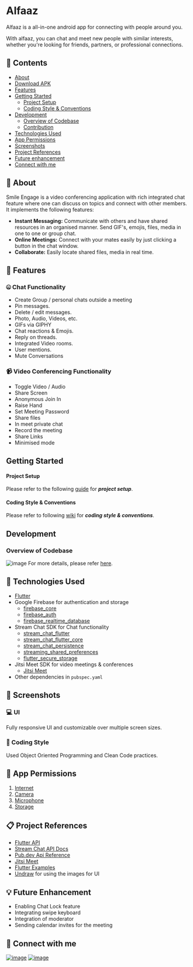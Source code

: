# Alfaaz

Alfaaz is a all-in-one android app for connecting with people around you.

With alfaaz, you can chat and meet new people with similar interests, whether you're looking for friends, partners, or professional connections.

## 📜 Contents
- [About](https://github.com/payalmangla17/smile_engage/#about)
- [Download APK](https://github.com/payalmangla17/smile_engage/#download_apk)
- [Features](https://github.com/payalmangla17/smile_engage/#features)
- [Getting Started](https://github.com/payalmangla17/smile_engage/#getting_started)
    - [Project Setup](https://github.com/payalmangla17/smile_engage/#started)
    - [Coding Style & Conventions](https://github.com/payalmangla17/smile_engage/#coding_style)
- [Development](https://github.com/payalmangla17/smile_engage/#development)
    - [Overview of Codebase](https://github.com/payalmangla17/smile_engage/#codebase)
    - [Contribution](https://github.com/payalmangla17/smile_engage/#contribution)
- [Technologies Used](https://github.com/payalmangla17/smile_engage/#tech_used)
- [App Permissions](https://github.com/payalmangla17/smile_engage/#permissions)
- [Screenshots](https://github.com/payalmangla17/smile_engage/#demo)
- [Project References](https://github.com/payalmangla17/smile_engage/#references)
- [Future enhancement](https://github.com/payalmangla17/smile_engage/#enhancement)
- [Connect with me](https://github.com/payalmangla17/smile_engage/#profile)

## 👀	 About

Smile Engage is a video conferencing application with rich integrated chat feature where one can discuss on topics and connect with other members.
It implements the following features:
  - **Instant Messaging:**
    Communicate with others and have shared resources in an organised manner. Send GIF's, emojis, files, media in one to one or group chat.
  - **Online Meetings:**
    Connect with your mates easily by just clicking a button in the chat window.
  - **Collaborate:**
    Easily locate shared files, media in real time.
    
## 🚀	Features

### 🤐	Chat Functionality
- Create Group / personal chats outside a meeting
- Pin messages.
- Delete / edit messages.
- Photo, Audio, Videos, etc.
- GIFs via GIPHY
- Chat reactions & Emojis.
- Reply on threads.
- Integrated Video rooms.
- User mentions.
- Mute Conversations

### 📹 Video Conferencing Functionality
- Toggle Video / Audio
- Share Screen
- Anonymous Join In
- Raise Hand
- Set Meeting Password
- Share files
- In meet private chat
- Record the meeting
- Share Links
- Minimised mode

## Getting Started
#### Project Setup
Please refer to the following [guide](https://github.com/payalmangla17/smile_engage/wiki) for **_project setup_**.
#### Coding Style & Conventions
Please refer to following [wiki](https://github.com/payalmangla17/smile_engage/wiki/#coding) for **_coding style & conventions_**.

## Development
### Overview of Codebase
![image](https://user-images.githubusercontent.com/43950455/143718582-adbe3d65-e6cb-4fa2-ace8-025314e5ae04.png)
For more details, please refer [here](https://github.com/payalmangla17/smile_engage/wiki/Codebase-Overview).

## 📑 Technologies Used
- [Flutter](https://flutter.dev/)
- Google Firebase for authentication and storage
    - [firebase_core](https://pub.dev/packages/firebase_core)
    - [firebase_auth](https://pub.dev/packages/firebase_auth)
    - [firebase_realtime_database](https://pub.dev/packages/firebase_database)
- Stream Chat SDK for Chat functionality
    - [stream_chat_flutter](https://pub.dev/packages/stream_chat_flutter)
    - [stream_chat_flutter_core](https://pub.dev/packages/stream_chat_flutter_core)
    - [stream_chat_persistence](https://pub.dev/packages/stream_chat_persistence)
    - [streaming_shared_preferences](https://pub.dev/packages/streaming_shared_preferences)
    - [flutter_secure_storage](https://pub.dev/packages/flutter_secure_storage)
- Jitsi Meet SDK for video meetings & conferences
    - [Jitsi Meet](https://pub.dev/packages/jitsi_meet)
- Other dependencies in ```pubspec.yaml```

## 📸 Screenshots

### 💻 UI

Fully responsive UI and customizable over multiple screen sizes.

### 📝 Coding Style

Used Object Oriented Programming and Clean Code practices.

## 🔐 App Permissions

1. [Internet](https://developer.android.com/training/basics/network-ops/connecting)
2. [Camera](https://developer.android.com/guide/topics/media/camera)
3. [Microphone](https://medium.com/@martusheff/detect-microphone-input-volume-with-flutter-3e14d3aa3822#:~:text=Future%20startRecording()%20is,otherwise%2C%20false%20will%20be%20returned.)
4. [Storage](https://mukhtharcm.com/storage-permission-in-flutter/)


## 📋 Project References
- [Flutter API](https://api.flutter.dev/index.html)
- [Stream Chat API Docs](https://getstream.io/chat/docs/flutter-dart/)
- [Pub.dev Api Reference](https://pub.dev/)
- [Jitsi Meet](https://pub.dev/packages/jitsi_meet)
- [Flutter Examples](https://github.com/GetStream/flutter-samples)
- [Undraw](https://undraw.co/) for using the images for UI

## 💡 Future Enhancement
- Enabling Chat Lock feature
- Integrating swipe keyboard
- Integration of moderator
- Sending calendar invites for the meeting

## 🤝	 Connect with me
[![image](https://img.shields.io/badge/LinkedIn-0077B5?style=for-the-badge&logo=linkedin&logoColor=white)](https://www.linkedin.com/in/rahulmangla28/) [![image](https://img.shields.io/badge/GitHub-100000?style=for-the-badge&logo=github&logoColor=white)](https://github.com/rahulmangla28)

